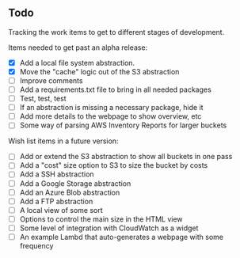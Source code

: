 ## Todo

Tracking the work items to get to different stages of development.

Items needed to get past an alpha release:

- [x] Add a local file system abstraction.
- [x] Move the "cache" logic out of the S3 abstraction
- [ ] Improve comments
- [ ] Add a requirements.txt file to bring in all needed packages
- [ ] Test, test, test
- [ ] If an abstraction is missing a necessary package, hide it
- [ ] Add more details to the webpage to show overview, etc
- [ ] Some way of parsing AWS Inventory Reports for larger buckets

Wish list items in a future version:

- [ ] Add or extend the S3 abstraction to show all buckets in one pass
- [ ] Add a "cost" size option to S3 to size the bucket by costs
- [ ] Add a SSH abstraction
- [ ] Add a Google Storage abstraction
- [ ] Add an Azure Blob abstraction
- [ ] Add a FTP abstraction
- [ ] A local view of some sort
- [ ] Options to control the main size in the HTML view 
- [ ] Some level of integration with CloudWatch as a widget
- [ ] An example Lambd that auto-generates a webpage with some frequency
